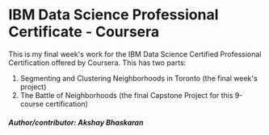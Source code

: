 # IBM Data Science Professional Certificate - Coursera

This is my final week's work for the IBM Data Science Certified Professional Certification offered by Coursera. This has two parts:

1. Segmenting and Clustering Neighborhoods in Toronto (the final week's project)
2. The Battle of Neighborhoods (the final Capstone Project for this 9-course certification)


##### Author/contributor: Akshay Bhaskaran
